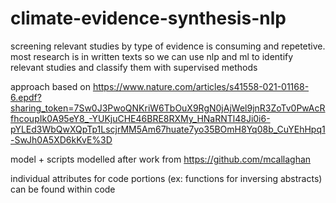 # climate-evidence-synthesis-nlp
screening relevant studies by type of evidence is consuming and repetetive. most research is in written texts so we can use nlp and ml to identify relevant studies and classify them with supervised methods

approach based on https://www.nature.com/articles/s41558-021-01168-6.epdf?sharing_token=7Sw0J3PwoQNKriW6TbOuX9RgN0jAjWel9jnR3ZoTv0PwAcRfhcoupIk0A95eY8_-YUKjuCHE46BRE8RXMy_HNaRNTl48Ji0i6-pYLEd3WbQwXQpTp1LscjrMM5Am67huate7yo35BOmH8Yq08b_CuYEhHpq1-SwJh0A5XD6kKvE%3D

model + scripts modelled after work from https://github.com/mcallaghan

individual attributes for code portions (ex: functions for inversing abstracts) can be found within code
